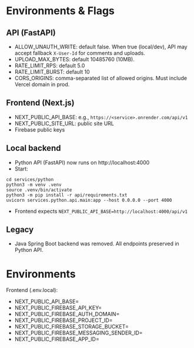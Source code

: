 # Environments & Flags

## API (FastAPI)

- ALLOW_UNAUTH_WRITE: default false. When true (local/dev), API may accept fallback `X-User-Id` for comments and uploads.
- UPLOAD_MAX_BYTES: default 10485760 (10MB).
- RATE_LIMIT_RPS: default 5.0
- RATE_LIMIT_BURST: default 10
- CORS_ORIGINS: comma-separated list of allowed origins. Must include Vercel domain in prod.

## Frontend (Next.js)

- NEXT_PUBLIC_API_BASE: e.g., `https://<service>.onrender.com/api/v1`
- NEXT_PUBLIC_SITE_URL: public site URL
- Firebase public keys

## Local backend

- Python API (FastAPI) now runs on http://localhost:4000
- Start:

```
cd services/python
python3 -m venv .venv
source .venv/bin/activate
python3 -m pip install -r api/requirements.txt
uvicorn services.python.api.main:app --host 0.0.0.0 --port 4000
```

- Frontend expects `NEXT_PUBLIC_API_BASE=http://localhost:4000/api/v1`

## Legacy

- Java Spring Boot backend was removed. All endpoints preserved in Python API.

# Environments
Frontend (.env.local):
- NEXT_PUBLIC_API_BASE=
- NEXT_PUBLIC_FIREBASE_API_KEY=
- NEXT_PUBLIC_FIREBASE_AUTH_DOMAIN=
- NEXT_PUBLIC_FIREBASE_PROJECT_ID=
- NEXT_PUBLIC_FIREBASE_STORAGE_BUCKET=
- NEXT_PUBLIC_FIREBASE_MESSAGING_SENDER_ID=
- NEXT_PUBLIC_FIREBASE_APP_ID=
